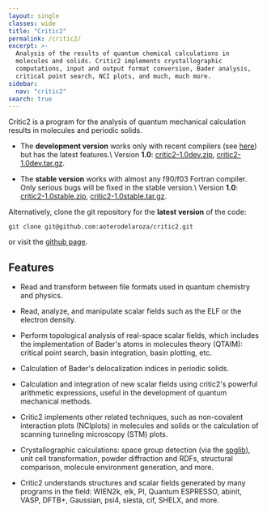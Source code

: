 ```yaml
---
layout: single
classes: wide
title: "Critic2"
permalink: /critic2/
excerpt: >-
  Analysis of the results of quantum chemical calculations in
  molecules and solids. Critic2 implements crystallographic
  computations, input and output format conversion, Bader analysis,
  critical point search, NCI plots, and much, much more.
sidebar:
  nav: "critic2"
search: true
---
```


Critic2 is a program for the analysis of quantum mechanical
calculation results in molecules and periodic solids.

* The **development version** works only with recent compilers (see
  [here](/critic2/installation/#whichcompilerswork)) but has the latest features.\\
  Version **1.0**: 
  [critic2-1.0dev.zip](https://github.com/aoterodelaroza/critic2/archive/1.0dev.zip),
  [critic2-1.0dev.tar.gz](https://github.com/aoterodelaroza/critic2/archive/1.0dev.tar.gz).

* The **stable version** works with almost any f90/f03 Fortran
  compiler. Only serious bugs will be fixed in the stable version.\\
  Version **1.0**: 
  [critic2-1.0stable.zip](https://github.com/aoterodelaroza/critic2/archive/1.0stable.zip),
  [critic2-1.0stable.tar.gz](https://github.com/aoterodelaroza/critic2/archive/1.0stable.tar.gz).

Alternatively, clone the git repository for the **latest version** of the code:
~~~
git clone git@github.com:aoterodelaroza/critic2.git
~~~
or visit the [github page](https://github.com/aoterodelaroza/critic2).

## Features

- Read and transform between file formats used in quantum chemistry
  and physics.

- Read, analyze, and manipulate scalar fields such as the ELF or the
  electron density. 

- Perform topological analysis of real-space scalar fields, which includes the
  implementation of Bader's atoms in molecules theory (QTAIM): critical
  point search, basin integration, basin plotting, etc.
  
- Calculation of Bader's delocalization indices in periodic solids.
   
- Calculation and integration of new scalar fields using critic2's
  powerful arithmetic expressions, useful in the development of
  quantum mechanical methods.

- Critic2 implements other related techniques, such as non-covalent
  interaction plots (NCIplots) in molecules and solids or the
  calculation of scanning tunneling microscopy (STM) plots.

- Crystallographic calculations: space group detection (via the 
  [spglib](https://atztogo.github.io/spglib/)), unit cell
  transformation, powder diffraction and RDFs, structural comparison,
  molecule environment generation, and more.

- Critic2 understands structures and scalar fields generated by many
  programs in the field: WIEN2k, elk, PI, Quantum ESPRESSO, abinit,
  VASP, DFTB+, Gaussian, psi4, siesta, cif, SHELX, and more.

